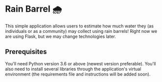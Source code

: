 # Rain Barrel 🌧

This simple application allows users to estimate how much water they (as individuals or as a community) may collect using rain barrels! Right now we are using Flask, but we may change technologies later.

## Prerequisites

You'll need Python version 3.6 or above (newest version preferable). You'll also need to install several libraries through the application's virtual environment (the requirements file and instructions will be added soon).
